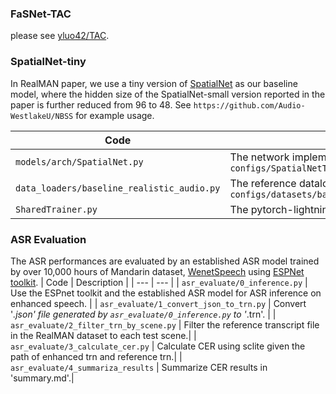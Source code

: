 ### FaSNet-TAC
please see [yluo42/TAC](https://github.com/yluo42/TAC).



### SpatialNet-tiny

In RealMAN paper, we use a tiny version of [SpatialNet](https://arxiv.org/abs/2307.16516) as our baseline model, where the hidden size of the SpatialNet-small version reported in the paper is further reduced from 96 to 48. See `https://github.com/Audio-WestlakeU/NBSS` for example usage.


| Code | Description |
| --- | --- |
| `models/arch/SpatialNet.py` | The network implementation of SpatialNet. Configs: `configs/SpatialNetTiny.yaml` |
| `data_loaders/baseline_realistic_audio.py` | The reference dataloader implementation. Configs: `configs/datasets/baseline_realistic_audio_16k.yaml` |
| `SharedTrainer.py` | The pytorch-lightning Trainer implementation.|



### ASR Evaluation
The ASR performances are evaluated by an established ASR model trained by over 10,000 hours of Mandarin dataset, [WenetSpeech](https://arxiv.org/abs/2110.03370) using [ESPNet toolkit](https://github.com/espnet/espnet).
| Code | Description |
| --- | --- |
| `asr_evaluate/0_inference.py` | Use the ESPnet toolkit and the established ASR model for ASR inference on enhanced speech. |
| `asr_evaluate/1_convert_json_to_trn.py` | Convert '*.json' file generated by `asr_evaluate/0_inference.py` to '*.trn'. |
| `asr_evaluate/2_filter_trn_by_scene.py` | Filter the reference transcript file in the RealMAN dataset to each test scene.|
| `asr_evaluate/3_calculate_cer.py` | Calculate CER using sclite given the path of enhanced trn and reference trn.|
| `asr_evaluate/4_summariza_results` | Summarize CER results in 'summary.md'.|
